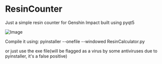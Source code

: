 # ResinCounter
Just a simple resin counter for Genshin Impact built using pyqt5


![Image](https://i.imgur.com/GBrxecY.png)

Compile it using:
pyinstaller --onefile --windowed ResinCalculator.py

or just use the exe file(will be flagged as a virus by some antiviruses due to pyinstaller, it's a false positive)

